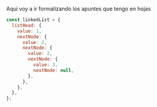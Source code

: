 Aqui voy a ir formalizando los apuntes que tengo en hojas

```js
const linkedList = {
  listHead: {
    value: 1,
    nextNode: {
      value: 2,
      nextNode: {
        value: 2,
        nextNode: {
          value: 3,
          nextNode: null,
        },
      },
    },
  },
};
```
